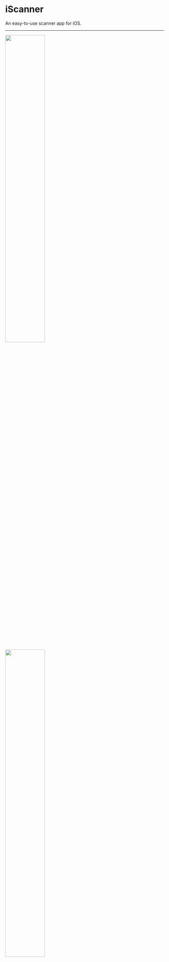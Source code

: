 iScanner
========

An easy-to-use scanner app for iOS.

---
<img src="https://raw.githubusercontent.com/iscanner/iscanner_ios/master/screenshot/launch.png" width="50%"/>
<img src="https://raw.githubusercontent.com/iscanner/iscanner_ios/master/screenshot/scan.png" width="50%"/>
<img src="https://raw.githubusercontent.com/iscanner/iscanner_ios/master/screenshot/history.png" width="50%"/>
<img src="https://raw.githubusercontent.com/iscanner/iscanner_ios/master/screenshot/copy.png" width="50%"/>
<img src="https://raw.githubusercontent.com/iscanner/iscanner_ios/master/screenshot/create.png" width="50%"/>
## Features
- fast simple and exact
- support multiple 2D codes
- easily receive codes with a alert, including the result string
- create qrcode from the results in history
- copy result to system clipboard
- store last three days items in the local
- completely open source under MIT agreement

Thanks to: 

- [ZXingObjC](https://github.com/TheLevelUp/ZXingObjC)
- [iscanner_android](https://github.com/iscanner/iscanner_android)

## License

The MIT License (MIT)

Copyright (c) 2014 xdf
